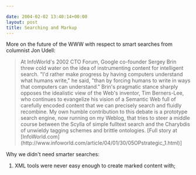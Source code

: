 ```yaml
---

date: 2004-02-02 13:40:14+00:00
layout: post
title: Searching and Markup
---
```


More on the future of the WWW with respect to smart searches from columnist Jon Udell:


<blockquote>At InfoWorld's 2002 CTO Forum, Google co-founder Sergey Brin threw cold water on the idea of instrumenting content for intelligent search. "I'd rather make progress by having computers understand what humans write," he said, "than by forcing humans to write in ways that computers can understand." Brin's pragmatic stance sharply opposes the idealistic view of the Web's inventor, Tim Berners-Lee, who continues to evangelize his vision of a Semantic Web full of carefully encoded content that we can precisely search and fluidly recombine. My own humble contribution to this debate is a prototype search engine, now running on my Weblog, that tries to steer a middle course between the Scylla of simple fulltext search and the Charybdis of unwieldy tagging schemes and brittle ontologies. [Full story at [InfoWorld.com](http://www.infoworld.com/article/04/01/30/05OPstrategic_1.html)]
</blockquote>


Why we didn't need smarter searches:
1) XML tools were never easy enough to create marked content with;
